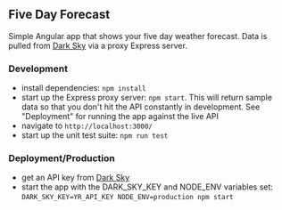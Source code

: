 Five Day Forecast
----------------------

Simple Angular app that shows your five day weather forecast. 
Data is pulled from [Dark Sky](https://darksky.net) via a proxy Express server.

### Development

- install dependencies: `npm install`
- start up the Express proxy server: `npm start`. This will return sample data so that you don't hit the API constantly in development. See "Deployment" for running the app against the live API 
- navigate to `http://localhost:3000/`
- start up the unit test suite: `npm run test`

### Deployment/Production

- get an API key from [Dark Sky](https://darksky.net/dev/account)
- start the app with the DARK_SKY_KEY and NODE_ENV variables set: `DARK_SKY_KEY=YR_API_KEY NODE_ENV=production npm start`
